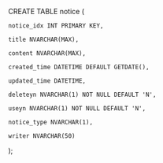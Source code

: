 CREATE TABLE notice (

    notice_idx INT PRIMARY KEY,
    
    title NVARCHAR(MAX),
    
    content NVARCHAR(MAX),
    
    created_time DATETIME DEFAULT GETDATE(),
    
    updated_time DATETIME,
    
    deleteyn NVARCHAR(1) NOT NULL DEFAULT 'N',
    
    useyn NVARCHAR(1) NOT NULL DEFAULT 'N',
    
    notice_type NVARCHAR(1),
    
    writer NVARCHAR(50)
);
